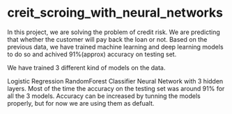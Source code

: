 # creit_scroing_with_neural_networks
In this project, we are solving the problem of credit risk. We are predicting that whether the customer will pay back the loan or not. Based on the previous data, we have trained machine learning and deep learning models to do so and achived 91%(approx) accuracy on testing set.


We have trained 3 different kind of models on the data.

Logistic Regression
RandomForest Classifier
Neural Network with 3 hidden layers.
Most of the time the accuracy on the testing set was around 91% for all the 3 models. Accuracy can be increased by tunning the models properly, but for now we are using them as defualt.
